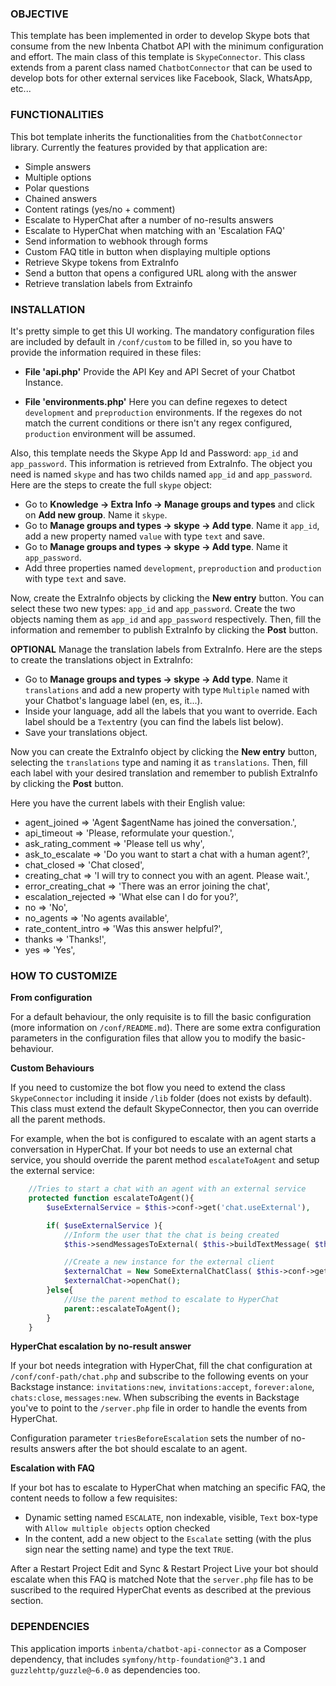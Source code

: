 ### OBJECTIVE
This template has been implemented in order to develop Skype bots that consume from the new Inbenta Chatbot API with the minimum configuration and effort. The main class of this template is `SkypeConnector`. This class extends from a parent class named `ChatbotConnector` that can be used to develop bots for other external services like Facebook, Slack, WhatsApp, etc...

### FUNCTIONALITIES
This bot template inherits the functionalities from the `ChatbotConnector` library. Currently the features provided by that application are:

* Simple answers
* Multiple options
* Polar questions
* Chained answers
* Content ratings (yes/no + comment)
* Escalate to HyperChat after a number of no-results answers
* Escalate to HyperChat when matching with an 'Escalation FAQ'
* Send information to webhook through forms
* Custom FAQ title in button when displaying multiple options
* Retrieve Skype tokens from ExtraInfo
* Send a button that opens a configured URL along with the answer
* Retrieve translation labels from Extrainfo

### INSTALLATION
It's pretty simple to get this UI working. The mandatory configuration files are included by default in `/conf/custom` to be filled in, so you have to provide the information required in these files:

* **File 'api.php'**
    Provide the API Key and API Secret of your Chatbot Instance.

* **File 'environments.php'**
    Here you can define regexes to detect `development` and `preproduction` environments. If the regexes do not match the current conditions or there isn't any regex configured, `production` environment will be assumed.

Also, this template needs the Skype App Id and Password: `app_id` and `app_password`. This information is retrieved from ExtraInfo. The object you need is named `skype` and has two childs named `app_id` and `app_password`. Here are the steps to create the full `skype` object:

* Go to **Knowledge -> Extra Info -> Manage groups and types** and click on **Add new group**. Name it `skype`.
* Go to **Manage groups and types -> skype -> Add type**. Name it `app_id`, add a new property named `value` with type `text` and save.
* Go to **Manage groups and types -> skype -> Add type**. Name it `app_password`.
* Add three properties named `development`, `preproduction` and `production` with type `text` and save.

Now, create the ExtraInfo objects by clicking the **New entry** button. You can select these two new types: `app_id` and `app_password`. Create the two objects naming them as `app_id` and `app_password` respectively. Then, fill the information and remember to publish ExtraInfo by clicking the **Post** button.

**OPTIONAL**
Manage the translation labels from ExtraInfo. Here are the steps to create the translations object in ExtraInfo:
* Go to **Manage groups and types -> skype -> Add type**. Name it `translations` and add a new property with type `Multiple` named with your Chatbot's language label (en, es, it...).
* Inside your language, add all the labels that you want to override. Each label should be a `Text`entry (you can find the labels list below).
* Save your translations object.

Now you can create the ExtraInfo object by clicking the **New entry** button, selecting the `translations` type and naming it as `translations`. Then, fill each label with your desired translation and remember to publish ExtraInfo by clicking the **Post** button.

Here you have the current labels with their English value:
* agent_joined => 'Agent $agentName has joined the conversation.',
* api_timeout => 'Please, reformulate your question.',
* ask_rating_comment => 'Please tell us why',
* ask_to_escalate => 'Do you want to start a chat with a human agent?',
* chat_closed => 'Chat closed',
* creating_chat => 'I will try to connect you with an agent. Please wait.',
* error_creating_chat => 'There was an error joining the chat',
* escalation_rejected => 'What else can I do for you?',
* no => 'No',
* no_agents => 'No agents available',
* rate_content_intro => 'Was this answer helpful?',
* thanks => 'Thanks!',
* yes => 'Yes',


### HOW TO CUSTOMIZE
**From configuration**

For a default behaviour, the only requisite is to fill the basic configuration (more information on `/conf/README.md`). There are some extra configuration parameters in the configuration files that allow you to modify the basic-behaviour.

**Custom Behaviours**

If you need to customize the bot flow you need to extend the class `SkypeConnector` including it inside `/lib` folder (does not exists by default). This class must extend the default SkypeConnector, then you can override all the parent methods.

For example, when the bot is configured to escalate with an agent starts a conversation in HyperChat. If your bot needs to use an external chat service, you should override the parent method `escalateToAgent` and setup the external service:
```php
	//Tries to start a chat with an agent with an external service
	protected function escalateToAgent(){
		$useExternalService = $this->conf->get('chat.useExternal'),

		if( $useExternalService ){
		    //Inform the user that the chat is being created
			$this->sendMessagesToExternal( $this->buildTextMessage( $this->lang->translate('creating_chat') ) );

		    //Create a new instance for the external client
		    $externalChat = New SomeExternalChatClass( $this->conf->get('chat.externalConf') );
			$externalChat->openChat();
		}else{
			//Use the parent method to escalate to HyperChat
			parent::escalateToAgent();
		}
	}
```

**HyperChat escalation by no-result answer**

If your bot needs integration with HyperChat, fill the chat configuration at `/conf/conf-path/chat.php` and subscribe to the following events on your Backstage instance: `invitations:new`, `invitations:accept`, `forever:alone`, `chats:close`, `messages:new`. When subscribing the events in Backstage you've to point to the `/server.php` file in order to handle the events from HyperChat.

Configuration parameter `triesBeforeEscalation` sets the number of no-results answers after the bot should escalate to an agent.

**Escalation with FAQ**

If your bot has to escalate to HyperChat when matching an specific FAQ, the content needs to follow a few requisites:
- Dynamic setting named `ESCALATE`, non indexable, visible, `Text` box-type with `Allow multiple objects` option checked
- In the content, add a new object to the `Escalate` setting (with the plus sign near the setting name) and type the text `TRUE`.

After a Restart Project Edit and Sync & Restart Project Live your bot should escalate when this FAQ is matched
Note that the `server.php` file has to be suscribed to the required HyperChat events as described at the previous section.


### DEPENDENCIES
This application imports `inbenta/chatbot-api-connector` as a Composer dependency, that includes `symfony/http-foundation@^3.1` and `guzzlehttp/guzzle@~6.0` as dependencies too.

